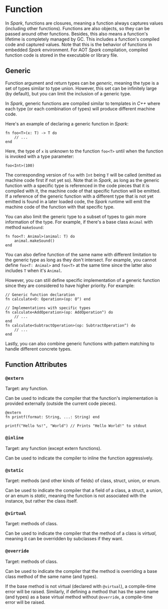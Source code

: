 ﻿# Function
In *Spark*, functions are closures, meaning a function always captures values (including other functions). Functions are also objects, so they can be passed around other functions. Besides, this also means a function's lifetime is completely managed by GC. This includes a function's compiled code and captured values. Note that this is the behavior of functions in embedded *Spark* environment. For AOT *Spark* compilation, compiled function code is stored in the executable or library file.

## Generic
Function argument and return types can be *generic*, meaning the type is a set of types similar to type union. However, this set can be infinitely large (by default), but you can limit the inclusion of a generic type.

In *Spark*, generic functions are compiled similar to templates in *C++* where each type (or each combination of types) will produce different machine code.

Here's an example of declaring a generic function in *Spark*:
```spark
fn foo<T>(x: T) -> T do
    // ...
end
```
Here, the type of `x` is unknown to the function `foo<T>` until when the function is invoked with a type parameter:
```spark
foo<Int>(100)
```
The corresponding version of `foo` with `Int` being `T` will be called (emitted as machine code first if not yet so). Note that in *Spark*, as long as the generic function with a specific type is referenced in the code pieces that it is compiled with it, the machine code of that specific function will be emitted. If a reference of the generic function with a different type that is not yet emitted is found in a later loaded code, the *Spark* runtime will emit the machine code of the function with that specific type.

You can also limit the generic type to a subset of types to gain more information of the type. For example, if there's a base class `Animal` with method `makeSound`:
```spark
fn foo<T: Animal>(animal: T) do
    animal.makeSound()
end
```
You can also define function of the same name with different limitation to the generic type as long as they don't intersect. For example, you cannot define `foo<T: Animal>` and `foo<T>` at the same time since the latter also includes `T` when it's `Animal`.

However, you can still define specific implementation of a generic function since they are considered to have higher priority. For example:
```spark
// Generic function declaration
fn calculate<O: Operation>(op: O^) end

// Implementations with specific types
fn calculate<AddOperation>(op: AddOperation^) do
    // ...
end
fn calculate<SubtractOperation>(op: SubtractOperation^) do
    // ...
end
```

Lastly, you can also combine generic functions with pattern matching to handle different concrete types.

## Function Attributes
### `@extern`
Target: any function.

Can be used to indicate the compiler that the function's implementation is provided externally (outside the current code pieces).
```spark
@extern
fn printf(format: String, ...: String) end

printf("Hello %s!", "World") // Prints "Hello World!" to stdout
```

### `@inline`
Target: any function (except extern functions).

Can be used to indicate the compiler to inline the function aggressively.

### `@static`
Target: methods (and other kinds of fields) of class, struct, union, or enum.

Can be used to indicate the compiler that a field of a class, a struct, a union, or an enum is *static*, meaning the function is not associated with the instance, but rather the class itself. 

### `@virtual`
Target: methods of class.

Can be used to indicate the compiler that the method of a class is *virtual*, meaning it can be overridden by subclasses if they want.

### `@override`
Target: methods of class.

Can be used to indicate the compiler that the method is overriding a base class method of the same name (and types).

If the base method is not virtual (declared with `@virtual`), a compile-time error will be raised. Similarly, if defining a method that has the same name (and types) as a base virtual method without `@override`, a compile-time error will be raised.

